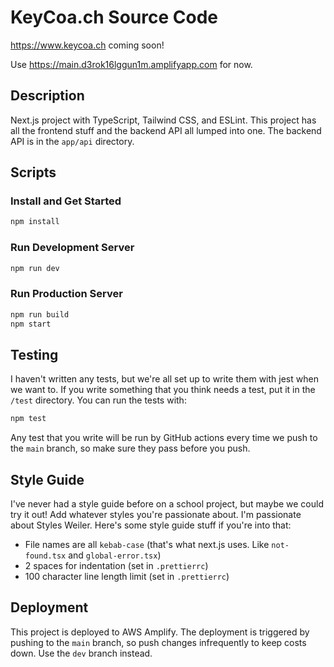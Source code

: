 # KeyCoa.ch Source Code

<https://www.keycoa.ch> coming soon!

Use <https://main.d3rok16lggun1m.amplifyapp.com> for now.

## Description

Next.js project with TypeScript, Tailwind CSS, and ESLint. This project has all the frontend stuff and the backend API all lumped into one. The backend API is in the `app/api` directory.

## Scripts

### Install and Get Started

```bash
npm install
```

### Run Development Server

```bash
npm run dev
```

### Run Production Server

```bash
npm run build
npm start
```

## Testing

I haven't written any tests, but we're all set up to write them with jest when we want to. If you write something that you think needs a test, put it in the `/test` directory. You can run the tests with:

```bash
npm test

```

Any test that you write will be run by GitHub actions every time we push to the `main` branch, so make sure they pass before you push.

## Style Guide

I've never had a style guide before on a school project, but maybe we could try it out! Add whatever styles you're passionate about. I'm passionate about Styles Weiler. Here's some style guide stuff if you're into that:

- File names are all `kebab-case` (that's what next.js uses. Like `not-found.tsx` and `global-error.tsx`)
- 2 spaces for indentation (set in `.prettierrc`)
- 100 character line length limit (set in `.prettierrc`)

## Deployment

This project is deployed to AWS Amplify. The deployment is triggered by pushing to the `main` branch, so push changes infrequently to keep costs down. Use the `dev` branch instead.
